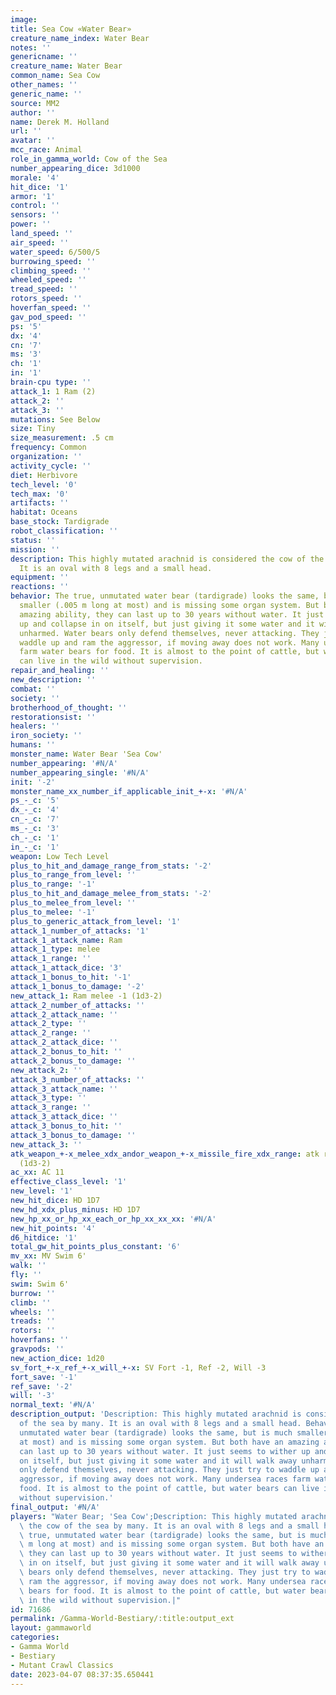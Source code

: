 ```yaml
---
image:
title: Sea Cow «Water Bear»
creature_name_index: Water Bear
notes: ''
genericname: ''
creature_name: Water Bear
common_name: Sea Cow
other_names: ''
generic_name: ''
source: MM2
author: ''
name: Derek M. Holland
url: ''
avatar: ''
mcc_race: Animal
role_in_gamma_world: Cow of the Sea
number_appearing_dice: 3d1000
morale: '4'
hit_dice: '1'
armor: '1'
control: ''
sensors: ''
power: ''
land_speed: ''
air_speed: ''
water_speed: 6/500/5
burrowing_speed: ''
climbing_speed: ''
wheeled_speed: ''
tread_speed: ''
rotors_speed: ''
hoverfan_speed: ''
gav_pod_speed: ''
ps: '5'
dx: '4'
cn: '7'
ms: '3'
ch: '1'
in: '1'
brain-cpu type: ''
attack_1: 1 Ram (2)
attack_2: ''
attack_3: ''
mutations: See Below
size: Tiny
size_measurement: .5 cm
frequency: Common
organization: ''
activity_cycle: ''
diet: Herbivore
tech_level: '0'
tech_max: '0'
artifacts: ''
habitat: Oceans
base_stock: Tardigrade
robot_classification: ''
status: ''
mission: ''
description: This highly mutated arachnid is considered the cow of the sea by many.
  It is an oval with 8 legs and a small head.
equipment: ''
reactions: ''
behavior: The true, unmutated water bear (tardigrade) looks the same, but is much
  smaller (.005 m long at most) and is missing some organ system. But both have an
  amazing ability, they can last up to 30 years without water. It just seems to wither
  up and collapse in on itself, but just giving it some water and it will walk away
  unharmed. Water bears only defend themselves, never attacking. They just try to
  waddle up and ram the aggressor, if moving away does not work. Many undersea races
  farm water bears for food. It is almost to the point of cattle, but water bears
  can live in the wild without supervision.
repair_and_healing: ''
new_description: ''
combat: ''
society: ''
brotherhood_of_thought: ''
restorationsist: ''
healers: ''
iron_society: ''
humans: ''
monster_name: Water Bear 'Sea Cow'
number_appearing: '#N/A'
number_appearing_single: '#N/A'
init: '-2'
monster_name_xx_number_if_applicable_init_+-x: '#N/A'
ps_-_c: '5'
dx_-_c: '4'
cn_-_c: '7'
ms_-_c: '3'
ch_-_c: '1'
in_-_c: '1'
weapon: Low Tech Level
plus_to_hit_and_damage_range_from_stats: '-2'
plus_to_range_from_level: ''
plus_to_range: '-1'
plus_to_hit_and_damage_melee_from_stats: '-2'
plus_to_melee_from_level: ''
plus_to_melee: '-1'
plus_to_generic_attack_from_level: '1'
attack_1_number_of_attacks: '1'
attack_1_attack_name: Ram
attack_1_type: melee
attack_1_range: ''
attack_1_attack_dice: '3'
attack_1_bonus_to_hit: '-1'
attack_1_bonus_to_damage: '-2'
new_attack_1: Ram melee -1 (1d3-2)
attack_2_number_of_attacks: ''
attack_2_attack_name: ''
attack_2_type: ''
attack_2_range: ''
attack_2_attack_dice: ''
attack_2_bonus_to_hit: ''
attack_2_bonus_to_damage: ''
new_attack_2: ''
attack_3_number_of_attacks: ''
attack_3_attack_name: ''
attack_3_type: ''
attack_3_range: ''
attack_3_attack_dice: ''
attack_3_bonus_to_hit: ''
attack_3_bonus_to_damage: ''
new_attack_3: ''
atk_weapon_+-x_melee_xdx_andor_weapon_+-x_missile_fire_xdx_range: atk ram melee -1
  (1d3-2)
ac_xx: AC 11
effective_class_level: '1'
new_level: '1'
new_hit_dice: HD 1D7
new_hd_xdx_plus_minus: HD 1D7
new_hp_xx_or_hp_xx_each_or_hp_xx_xx_xx: '#N/A'
new_hit_points: '4'
d6_hitdice: '1'
total_gw_hit_points_plus_constant: '6'
mv_xx: MV Swim 6'
walk: ''
fly: ''
swim: Swim 6'
burrow: ''
climb: ''
wheels: ''
treads: ''
rotors: ''
hoverfans: ''
gravpods: ''
new_action_dice: 1d20
sv_fort_+-x_ref_+-x_will_+-x: SV Fort -1, Ref -2, Will -3
fort_save: '-1'
ref_save: '-2'
will: '-3'
normal_text: '#N/A'
description_output: 'Description: This highly mutated arachnid is considered the cow
  of the sea by many. It is an oval with 8 legs and a small head. Behavior:The true,
  unmutated water bear (tardigrade) looks the same, but is much smaller (.005 m long
  at most) and is missing some organ system. But both have an amazing ability, they
  can last up to 30 years without water. It just seems to wither up and collapse in
  on itself, but just giving it some water and it will walk away unharmed. Water bears
  only defend themselves, never attacking. They just try to waddle up and ram the
  aggressor, if moving away does not work. Many undersea races farm water bears for
  food. It is almost to the point of cattle, but water bears can live in the wild
  without supervision.'
final_output: '#N/A'
players: "Water Bear; 'Sea Cow';Description: This highly mutated arachnid is considered\
  \ the cow of the sea by many. It is an oval with 8 legs and a small head. Behavior:The\
  \ true, unmutated water bear (tardigrade) looks the same, but is much smaller (.005\
  \ m long at most) and is missing some organ system. But both have an amazing ability,\
  \ they can last up to 30 years without water. It just seems to wither up and collapse\
  \ in on itself, but just giving it some water and it will walk away unharmed. Water\
  \ bears only defend themselves, never attacking. They just try to waddle up and\
  \ ram the aggressor, if moving away does not work. Many undersea races farm water\
  \ bears for food. It is almost to the point of cattle, but water bears can live\
  \ in the wild without supervision.|"
id: 71686
permalink: /Gamma-World-Bestiary/:title:output_ext
layout: gammaworld
categories:
- Gamma World
- Bestiary
- Mutant Crawl Classics
date: 2023-04-07 08:37:35.650441
---
```

